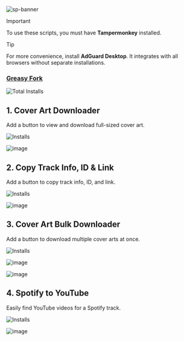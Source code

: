 ![sp-banner](https://github.com/user-attachments/assets/f2230ad6-6c6f-4d93-bcd2-d2c8413967e0)

> [!IMPORTANT]
> To use these scripts, you must have **Tampermonkey** installed.

> [!TIP]
> For more convenience, install **AdGuard Desktop**. It integrates with all browsers without separate installations.

### [Greasy Fork](https://greasyfork.org/en/users/1382928-exyezed)

![Total Installs](https://img.shields.io/badge/dynamic/json?color=%230072C6&label=Total%20Installs&query=$&url=https://forksinstalls.vercel.app/total/greasyfork.org/en/users/1382928)

## 1. Cover Art Downloader

Add a button to view and download full-sized cover art.

![Installs](https://img.shields.io/badge/dynamic/json?color=%232ea44f&label=Installs&query=$&url=https://forksinstalls.vercel.app/greasyfork.org/en/scripts/514396)

![image](https://github.com/user-attachments/assets/74a6dcbb-0468-4251-b829-02c466b0fee7)

## 2. Copy Track Info, ID & Link

Add a button to copy track info, ID, and link.

![Installs](https://img.shields.io/badge/dynamic/json?color=%232ea44f&label=Installs&query=$&url=https://forksinstalls.vercel.app/greasyfork.org/en/scripts/514706)

![image](https://github.com/user-attachments/assets/4dbbde98-9cf7-47b5-a7ba-d44fd7727a73)

## 3. Cover Art Bulk Downloader

Add a button to download multiple cover arts at once.

![Installs](https://img.shields.io/badge/dynamic/json?color=%232ea44f&label=Installs&query=$&url=https://forksinstalls.vercel.app/greasyfork.org/en/scripts/514421)

![image](https://github.com/user-attachments/assets/c24b31e0-6368-4e7c-9c2d-4ea9dcfca6d5)

![image](https://github.com/user-attachments/assets/f01633f9-72b9-41ea-85bd-0368493087c2)

## 4. Spotify to YouTube

Easily find YouTube videos for a Spotify track.

![Installs](https://img.shields.io/badge/dynamic/json?color=%232ea44f&label=Installs&query=$&url=https://forksinstalls.vercel.app/greasyfork.org/en/scripts/519979)

![image](https://github.com/user-attachments/assets/fc2e28fa-3c02-4fa4-b58d-094462287ad9)
